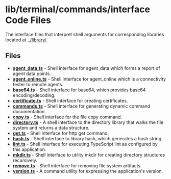 # lib/terminal/commands/interface Code Files
The interface files that interpret shell arguments for corresponding libraries located at [../library/](../library/).

## Files
<!-- Do not edit below this line.  Contents dynamically populated. -->

* **[agent_data.ts](agent_data.ts)**     - Shell interface for agent_data which forms a report of agent data points.
* **[agent_online.ts](agent_online.ts)** - Shell interface for agent_online which is a connectivity tester to remote agents.
* **[base64.ts](base64.ts)**             - Shell interface for base64, which provides base64 encoding/decoding.
* **[certificate.ts](certificate.ts)**   - Shell interface for creating certificates.
* **[commands.ts](commands.ts)**         - Shell interface for generating dynamic command documentation.
* **[copy.ts](copy.ts)**                 - Shell interface for the file copy command.
* **[directory.ts](directory.ts)**       - A shell interface to the directory library that walks the file system and returns a data structure.
* **[get.ts](get.ts)**                   - Shell interface for http get command.
* **[hash.ts](hash.ts)**                 - Shell interface to library hash, which generates a hash string.
* **[lint.ts](lint.ts)**                 - Shell interface for executing TypeScript lint as configured by this application.
* **[mkdir.ts](mkdir.ts)**               - Shell interface to utility mkdir for creating directory structures recursively.
* **[remove.ts](remove.ts)**             - Shell interface for removing file system artifacts.
* **[version.ts](version.ts)**           - A command utility for expressing the application's version.